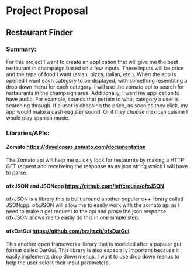 # Project Proposal
## Restaurant Finder
### Summary:
For this project I want to create an application that will give me the best restaurant in champaign
based on a few inputs. These inputs will be price and the type of food I want (asian, pizza, italian, etc.). 
When the app is opened I want each category to be displayed, with something resembling a drop down 
menu for each category. I will use the zomato api to search for restaurants in the champaign area. 
Additionally, I want my application to have audio. For example, sounds that pertain to 
what category a user is searching through. If a user is choosing the price, as soon as 
they click, my app would make a cash-register sound. Or if they choose mexican cuisine 
I would play spanish music.
### Libraries/APIs:
#### Zomato https://developers.zomato.com/documentation
The Zomato api will help me quickly look for restaurnts by making a HTTP GET request and receiveing the 
response as as json string which I will have to parse. 
#### ofxJSON and JSONcpp https://github.com/jeffcrouse/ofxJSON
ofxJSON is a library this is built around another popular c++ library called JSONcpp. ofxJSON will allow 
me to easily work with the zomato api as I need to make a get request to the api and prase the json 
response. ofxJSON allows me to easily do this in one simple step. 
#### ofxDatGui https://github.com/braitsch/ofxDatGui
This another open frameworks library that is modeled after a popular gui format called DatGui. 
This library is also especially important because it easily implements drop down menus. I want 
to use drop down menus to help the user select their input parameters. 
